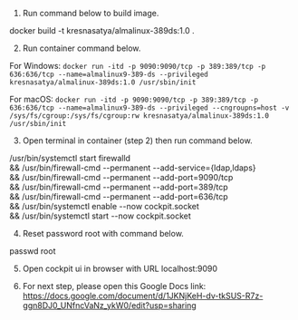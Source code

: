 1. Run command below to build image.

docker build -t kresnasatya/almalinux-389ds:1.0 .

2. Run container command below.

For Windows: `docker run -itd -p 9090:9090/tcp -p 389:389/tcp -p 636:636/tcp --name=almalinux9-389-ds --privileged kresnasatya/almalinux-389ds:1.0 /usr/sbin/init`

For macOS: `docker run -itd -p 9090:9090/tcp -p 389:389/tcp -p 636:636/tcp --name=almalinux9-389-ds --privileged --cngroupns=host -v /sys/fs/cgroup:/sys/fs/cgroup:rw kresnasatya/almalinux-389ds:1.0 /usr/sbin/init`

3. Open terminal in container (step 2) then run command below.

/usr/bin/systemctl start firewalld \
&& /usr/bin/firewall-cmd --permanent --add-service={ldap,ldaps} \
&& /usr/bin/firewall-cmd --permanent --add-port=9090/tcp \
&& /usr/bin/firewall-cmd --permanent --add-port=389/tcp \
&& /usr/bin/firewall-cmd --permanent --add-port=636/tcp \
&& /usr/bin/systemctl enable --now cockpit.socket \
&& /usr/bin/systemctl start --now cockpit.socket

4. Reset password root with command below.

passwd root

5. Open cockpit ui in browser with URL localhost:9090

6. For next step, please open this Google Docs link: https://docs.google.com/document/d/1JKNjKeH-dv-tkSUS-R7z-ggn8DJ0_UNfncVaNz_ykW0/edit?usp=sharing